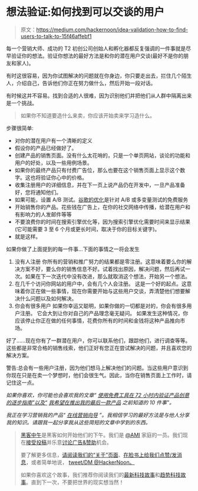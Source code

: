 # 想法验证:如何找到可以交谈的用户

> 原文：<https://medium.com/hackernoon/idea-validation-how-to-find-users-to-talk-to-15f46affebf1>

每一个营销大师、成功的 T2 初创公司创始人和孵化器都反复强调的一件事就是尽早验证你的想法。验证你想法的最好方法是和你的潜在用户交谈(最好不是你的朋友和家人)。

有时这很容易，因为你试图解决的问题就在你身边，你只要走出去，拦住几个陌生人，介绍自己，告诉他们你正在努力做什么，然后开始一段对话。

有时候这并不容易。找到合适的人很难，因为识别他们并把他们从人群中隔离出来是一个挑战。

> 如果你不知道要造什么来卖，你应该开始卖来学习造什么。

步骤很简单:

*   对你的潜在用户有一个清晰的定义
*   假设你的产品已经做好了。
*   创建产品的销售页面。没有什么太花哨的，只是一个单页网站，谈论的功能和用户的好处，以及一些用例场景。
*   如果你的最终产品只有付费广告位，那么也要在这个销售页面上显示这个数字。这也将验证你心中的价格。
*   收集注册用户的详细信息，并在下一页上说产品仍在开发中，一旦产品准备好，您将通知他们。
*   如果可能，设置 A/B 测试。[谷歌的优化](https://www.google.com/analytics/optimize/features/)是针对 A/B 或多变量测试的免费服务
*   开始销售你的产品。花些钱在广告上，在你的社交网络中传播，给潜在用户和有影响力的人发邮件等等
*   不要浪费你的时间在搜索引擎优化等，因为搜索引擎优化需要时间来显示结果(它可能需要 3 至 6 个月或更长时间，取决于你的目标关键字)。
*   就是这样。

如果你做了上面提到的每一件事…下面的事情之一将会发生

1.  没有人注册
    你所有的营销和推广努力的结果都是零注册。这意味着要么你的解决方案不好，要么你的销售信息不好。试着找出原因，解决问题，然后再试一次。如果在下一次迭代中没有改进，那么就取消这个想法，开始另一个想法。
2.  在几千个访问你网站的用户中，会有几个人会注册。
    这是一个好的起点。这意味着你正在做一些事情，现在你需要开始与这些用户交谈，弄清楚他们想要解决什么问题以及如何解决。
3.  你会有很多用户
    如果你幸运又聪明，如果你做的一切都是对的，你会有很多用户注册。
    它会大到让你对自己的产品理念毫无疑问。
    如果发生这种情况，你应该停止你正在做的任何事情，花费你所有的时间和金钱将这种产品推向市场。

好了……现在你有了一群潜在用户，你可以联系他们，跟踪他们，进行调查等等。这些都是非常合格的销售线索，他们正好有您正在尝试解决的问题，并且喜欢您的解决方案。

警告:总会有一些用户注册，因为他们想马上解决他们的问题。当这些用户意识到你现在只是在卖一个梦想时，他们会很生气。因此，当你在销售页面上工作时，请记住这一点。

*如果你喜欢，你可能也会喜欢我的文章“* [*使用免费工具在 72 小时内验证产品创意的逐步指南”以及“*](https://artplusmarketing.com/step-by-step-guide-to-validate-product-ideas-within-72-hours-using-free-tools-7a82cca995d) [*我希望在推出我的最后一款产品*](/@onlinewizard/10-things-i-wish-i-knew-before-launching-my-last-product-30d6f3e0f763) *之前知道的 10 件事”。*

*我正在学习营销我的产品“* [*在线营销向导*](https://onlinemarketingwizard.com) *”。我相信学习的最好方法是与他人分享我的知识。请跟我一起分享我从这些简短的文章中学到的东西。*

> [黑客中午](http://bit.ly/Hackernoon)是黑客如何开始他们的下午。我们是 [@AMI](http://bit.ly/atAMIatAMI) 家庭的一员。我们现在[接受投稿](http://bit.ly/hackernoonsubmission)并乐意[讨论广告&赞助](mailto:partners@amipublications.com)机会。
> 
> 要了解更多信息，[请阅读我们的“关于”页面](https://goo.gl/4ofytp)、[在脸书上给我们点赞/发消息](http://bit.ly/HackernoonFB)，或者简单地说， [tweet/DM @HackerNoon。](https://goo.gl/k7XYbx)
> 
> 如果你喜欢这个故事，我们推荐你阅读我们的[最新科技故事](http://bit.ly/hackernoonlatestt)和[趋势科技故事](https://hackernoon.com/trending)。直到下一次，不要把世界的现实想当然！